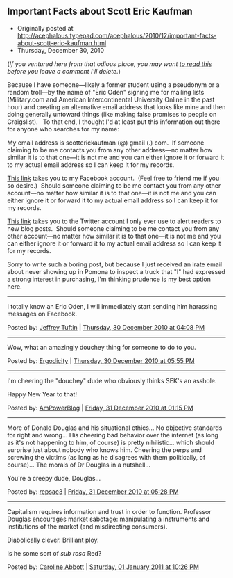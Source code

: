 ## Important Facts about Scott Eric Kaufman

 * Originally posted at http://acephalous.typepad.com/acephalous/2010/12/important-facts-about-scott-eric-kaufman.html
 * Thursday, December 30, 2010

(_If you ventured here from that odious place, you may want [to read this](http://acephalous.typepad.com/acephalous/2010/12/the-donalde-rings-in-the-new-year.html) before you leave a comment I'll delete._)

Because I have someone—likely a former student using a pseudonym or a random troll—by the name of "Eric Oden" signing me for mailing lists (Military.com and American Intercontinental University Online in the past hour) and creating an alternative email address that looks like mine and then doing generally untoward things (like making false promises to people on Craigslist).   To that end, I thought I'd at least put this information out there for anyone who searches for my name:

My email address is scotterickaufman (@) gmail (.) com.  If someone claiming to be me contacts you from any other address—no matter how similar it is to that one—it is not me and you can either ignore it or forward it to my actual email address so I can keep it for my records.

[This link](http://www.facebook.com/scotterickaufman) takes you to my Facebook account.  (Feel free to friend me if you so desire.)  Should someone claiming to be me contact you from any other account—no matter how similar it is to that one—it is not me and you can either ignore it or forward it to my actual email address so I can keep it for my records.

[This link](http://twitter.com/#!/scottekaufman) takes you to the Twitter account I only ever use to alert readers to new blog posts.  Should someone claiming to be me contact you from any other account—no matter how similar it is to that one—it is not me and you can either ignore it or forward it to my actual email address so I can keep it for my records.

Sorry to write such a boring post, but because I just received an irate email about never showing up in Pomona to inspect a truck that "I" had expressed a strong interest in purchasing, I'm thinking prudence is my best option here.

* * *

I totally know an Eric Oden, I will immediately start sending him harassing messages on Facebook.  

Posted by: [Jeffrey Tuftin](http://profile.typepad.com/jeffreytuftin) | [Thursday, 30 December 2010 at 04:08 PM](http://acephalous.typepad.com/acephalous/2010/12/important-facts-about-scott-eric-kaufman.html?cid=6a00d8341c2df453ef0147e125104b970b#comment-6a00d8341c2df453ef0147e125104b970b)

* * *

Wow, what an amazingly douchey thing for someone to do to you.

Posted by: [Ergodicity](http://profile.typepad.com/ergodicity) | [Thursday, 30 December 2010 at 05:55 PM](http://acephalous.typepad.com/acephalous/2010/12/important-facts-about-scott-eric-kaufman.html?cid=6a00d8341c2df453ef0147e12586c2970b#comment-6a00d8341c2df453ef0147e12586c2970b)

* * *

I'm cheering the "douchey" dude who obviously thinks SEK's an asshole. 

Happy New Year to that! 

Posted by: [AmPowerBlog](http://profile.typepad.com/ampowerblog) | [Friday, 31 December 2010 at 01:15 PM](http://acephalous.typepad.com/acephalous/2010/12/important-facts-about-scott-eric-kaufman.html?cid=6a00d8341c2df453ef0147e12ade58970b#comment-6a00d8341c2df453ef0147e12ade58970b)

* * *

More of Donald Douglas and his situational ethics... No objective standards for right and wrong... His cheering bad behavior over the internet (as long as it's not happening to him, of course) is pretty nihilistic... which should surprise just about nobody who knows him. Cheering the perps and screwing the victims (as long as he disagrees with them politically, of course)... The morals of Dr Douglas in a nutshell...

You're a creepy dude, Douglas...

Posted by: [repsac3](http://americannihilistblog.blogspot.com) | [Friday, 31 December 2010 at 05:28 PM](http://acephalous.typepad.com/acephalous/2010/12/important-facts-about-scott-eric-kaufman.html?cid=6a00d8341c2df453ef0148c735601e970c#comment-6a00d8341c2df453ef0148c735601e970c)

* * *

Capitalism requires information and trust in order to function.  Professor Douglas encourages market sabotage: manipulating a instruments and institutions of the market (and misdirecting consumers). 

Diabolically clever.  Brilliant ploy.  

Is he some sort of _sub rosa_ Red?   

Posted by: [Caroline Abbott](http://profile.typepad.com/carolineabbott) | [Saturday, 01 January 2011 at 10:26 PM](http://acephalous.typepad.com/acephalous/2010/12/important-facts-about-scott-eric-kaufman.html?cid=6a00d8341c2df453ef0147e132a1fb970b#comment-6a00d8341c2df453ef0147e132a1fb970b)

